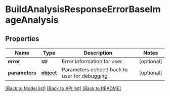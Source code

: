 # BuildAnalysisResponseErrorBaseImageAnalysis

## Properties
Name | Type | Description | Notes
------------ | ------------- | ------------- | -------------
**error** | **str** | Error information for user. | [optional] 
**parameters** | [**object**](.md) | Parameters echoed back to user for debugging. | [optional] 

[[Back to Model list]](../README.md#documentation-for-models) [[Back to API list]](../README.md#documentation-for-api-endpoints) [[Back to README]](../README.md)


